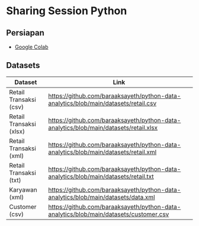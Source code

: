 # Sharing Session Python

## Persiapan
- [Google Colab](https://colab.research.google.com/)

## Datasets
| Dataset | Link |
| ------ | ------ |
| Retail Transaksi (csv) | https://github.com/baraaksayeth/python-data-analytics/blob/main/datasets/retail.csv |
| Retail Transaksi (xlsx) | https://github.com/baraaksayeth/python-data-analytics/blob/main/datasets/retail.xlsx |
| Retail Transaksi (xml) | https://github.com/baraaksayeth/python-data-analytics/blob/main/datasets/retail.xml |
| Retail Transaksi (txt) | https://github.com/baraaksayeth/python-data-analytics/blob/main/datasets/retail.txt |
| Karyawan (xml) | https://github.com/baraaksayeth/python-data-analytics/blob/main/datasets/data.xml |
| Customer (csv) | https://github.com/baraaksayeth/python-data-analytics/blob/main/datasets/customer.csv |
